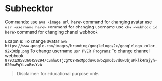 # Subhecktor

Commands:
use `ava <image url here>` command for changing avatar
use `usr <username here>` command for changing username
use `cha <webhook id here>`  command for changing chanel webhook
    
Exapmle:
To change avatar `ava https://www.google.com/images/branding/googlelogo/2x/googlelogo_color_92x30dp.png`
To change username `usr PVER Programz`
To change channel webhook `879312858360459294/C5mhwOTj2gYQYHGoMpqdWv6zwbZpm6i57dUw3bjuPklk4najyh-620oaPqYLzuBosYzA`

> Disclaimer: for educational purpose only.

